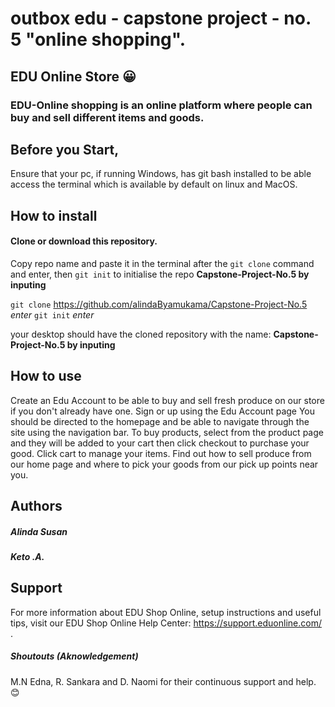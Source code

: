 # outbox edu - capstone project - no. 5 "online shopping".
   ## EDU Online Store 😀️

### EDU-Online shopping is an online platform where people can buy and sell different items and goods.


## Before you Start,
Ensure that your pc, if running Windows, has git bash installed to 
be able access the terminal which is available by default on linux
and MacOS.

## How to install
#### Clone or download this repository.
Copy repo name and paste it in the terminal after the ```git clone``` command and 
enter, then ```git init``` to initialise the repo
__Capstone-Project-No.5 by inputing__ 

```git clone``` https://github.com/alindaByamukama/Capstone-Project-No.5 *enter*
```git init``` *enter* 

your desktop should have the cloned repository with the name:
__Capstone-Project-No.5 by inputing__

## How to use
Create an Edu Account to be able to buy and sell fresh produce on
our store if you don't already have one. Sign or up using the Edu Account page
You should be directed to the homepage and be able to navigate through
the site using the navigation bar.
To buy products, select from the product page and they will be added to
your cart then click checkout to purchase your good. Click cart to manage
your items.
Find out how to sell produce from our home page and where to pick your 
goods from our pick up points near you.
 
## Authors
##### Alinda Susan
##### Keto .A.


## Support
For more information about EDU Shop Online, setup instructions and useful tips, visit our EDU Shop Online Help Center: https://support.eduonline.com/ .

##### Shoutouts (Aknowledgement)
M.N Edna, R. Sankara and D. Naomi for their continuous support and help. 😊️
